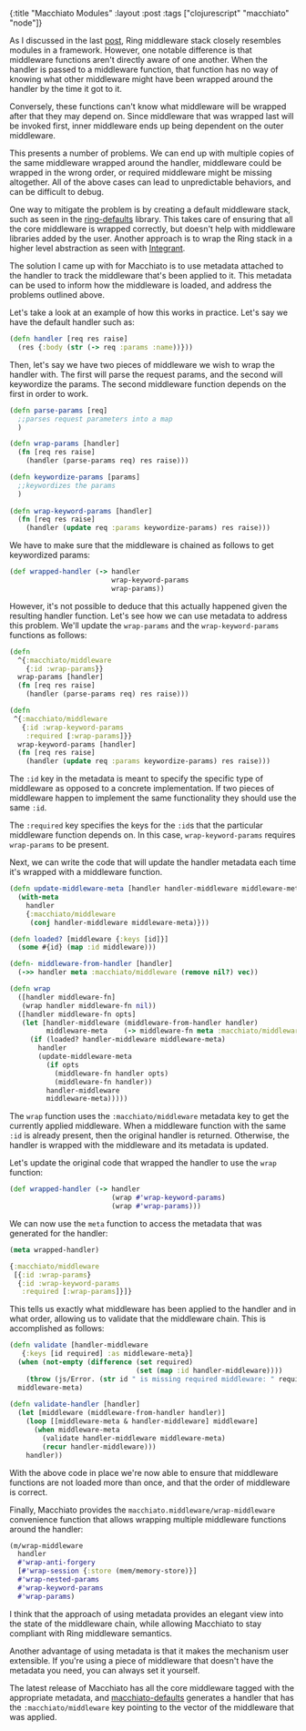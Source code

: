 {:title "Macchiato Modules"
 :layout :post
 :tags ["clojurescript" "macchiato" "node"]}
 
As I discussed in the last [post](http://yogthos.net/posts/2016-12-17-MacchiatoProgress.html), Ring middleware stack closely resembles modules in a framework. However, one notable difference is that middleware functions aren't directly aware of one another. When the handler is passed to a middleware function, that function has no way of knowing what other middleware might have been wrapped around the handler by the time it got to it.

Conversely, these functions can't know what middleware will be wrapped after that they may depend on. Since middleware that was wrapped last will be invoked first, inner middleware ends up being dependent on the outer middleware.

This presents a number of problems. We can end up with multiple copies of the same middleware wrapped around the handler, middleware could be wrapped in the wrong order, or required middleware might be missing altogether. All of the above cases can lead to unpredictable behaviors, and can be difficult to debug.

One way to mitigate the problem is by creating a default middleware stack, such as seen in the [ring-defaults](https://github.com/ring-clojure/ring-defaults) library. This takes care of ensuring that all the core middleware is wrapped correctly, but doesn't help with middleware libraries added by the user. Another approach is to wrap the Ring stack in a higher level abstraction as seen with [Integrant](https://github.com/weavejester/integrant).

The solution I came up with for Macchiato is to use metadata attached to the handler to track the middleware that's been applied to it. This metadata can be used to inform how the middleware is loaded, and address the problems outlined above.

Let's take a look at an example of how this works in practice. Let's say we have the default handler such as:

```clojure
(defn handler [req res raise]
  (res {:body (str (-> req :params :name))}))
```

Then, let's say we have two pieces of middleware we wish to wrap the handler with. The first will parse the request params, and the second will keywordize the params. The second middleware function depends on the first in order to work.

```clojure
(defn parse-params [req]
  ;;parses request parameters into a map
  )

(defn wrap-params [handler]
  (fn [req res raise]
    (handler (parse-params req) res raise)))

(defn keywordize-params [params]
  ;;keywordizes the params
  )
          
(defn wrap-keyword-params [handler]
  (fn [req res raise]
    (handler (update req :params keywordize-params) res raise)))
```

We have to make sure that the middleware is chained as follows to get keywordized params:

```clojure
(def wrapped-handler (-> handler
                         wrap-keyword-params
                         wrap-params))
```

However, it's not possible to deduce that this actually happened given the resulting handler function. Let's see how we can use metadata to address this problem. We'll update the `wrap-params` and the `wrap-keyword-params` functions as follows:

```clojure
(defn
  ^{:macchiato/middleware
    {:id :wrap-params}}    
  wrap-params [handler]
  (fn [req res raise]
    (handler (parse-params req) res raise)))

(defn
 ^{:macchiato/middleware
   {:id :wrap-keyword-params
    :required [:wrap-params]}}
  wrap-keyword-params [handler]
  (fn [req res raise]
    (handler (update req :params keywordize-params) res raise)))
```

The `:id` key in the metadata is meant to specify the specific type of middleware as opposed to a concrete implementation. If two pieces of middleware happen to implement the same functionality they should use the same `:id`. 

The `:required` key specifies the keys for the `:id`s that the particular middleware function depends on. In this case, `wrap-keyword-params` requires `wrap-params` to be present.

Next, we can write the code that will update the handler metadata each time it's wrapped with a middleware function.

```clojure
(defn update-middleware-meta [handler handler-middleware middleware-meta]
  (with-meta
    handler
    {:macchiato/middleware
     (conj handler-middleware middleware-meta)}))

(defn loaded? [middleware {:keys [id]}]
  (some #{id} (map :id middleware)))

(defn- middleware-from-handler [handler]
  (->> handler meta :macchiato/middleware (remove nil?) vec))

(defn wrap
  ([handler middleware-fn]
   (wrap handler middleware-fn nil))
  ([handler middleware-fn opts]
   (let [handler-middleware (middleware-from-handler handler)
         middleware-meta    (-> middleware-fn meta :macchiato/middleware)]
     (if (loaded? handler-middleware middleware-meta)
       handler
       (update-middleware-meta
         (if opts
           (middleware-fn handler opts)
           (middleware-fn handler))
         handler-middleware
         middleware-meta)))))
```

The `wrap` function uses the `:macchiato/middleware` metadata key to get the currently applied middleware. When a middleware function with the same `:id` is already present, then the original handler is returned. Otherwise, the handler is wrapped with the middleware and its metadata is updated.

Let's update the original code that wrapped the handler to use the `wrap` function:

```clojure
(def wrapped-handler (-> handler
                         (wrap #'wrap-keyword-params)
                         (wrap #'wrap-params)))
```

We can now use the `meta` function to access the metadata that was generated for the handler:

```clojure
(meta wrapped-handler)

{:macchiato/middleware
 [{:id :wrap-params}
  {:id :wrap-keyword-params
   :required [:wrap-params]}]}
```

This tells us exactly what middleware has been applied to the handler and in what order, allowing us to validate that the middleware chain. This is accomplished as follows:

```clojure
(defn validate [handler-middleware
   {:keys [id required] :as middleware-meta}]
  (when (not-empty (difference (set required)
                               (set (map :id handler-middleware))))
    (throw (js/Error. (str id " is missing required middleware: " required))))
  middleware-meta)
  
(defn validate-handler [handler]
  (let [middleware (middleware-from-handler handler)]
    (loop [[middleware-meta & handler-middleware] middleware]
      (when middleware-meta
        (validate handler-middleware middleware-meta)
        (recur handler-middleware)))
    handler))  
```

With the above code in place we're now able to ensure that middleware functions are not loaded more than once, and that the order of middleware is correct.

Finally, Macchiato provides the `macchiato.middleware/wrap-middleware` convenience function that allows wrapping multiple middleware functions around the handler:

```clojure
(m/wrap-middleware
  handler
  #'wrap-anti-forgery
  [#'wrap-session {:store (mem/memory-store)}]
  #'wrap-nested-params
  #'wrap-keyword-params
  #'wrap-params)
```

I think that the approach of using metadata provides an elegant view into the state of the middleware chain, while allowing Macchiato to stay compliant with Ring middleware semantics.

Another advantage of using metadata is that it makes the mechanism user extensible. If you're using a piece of middleware that doesn't have the metadata you need, you can always set it yourself.

The latest release of Macchiato has all the core middleware tagged with the appropriate metadata, and [macchiato-defaults](https://github.com/macchiato-framework/macchiato-defaults) generates a handler that has the `:macchiato/middleware` key pointing to the vector of the middleware that was applied.
